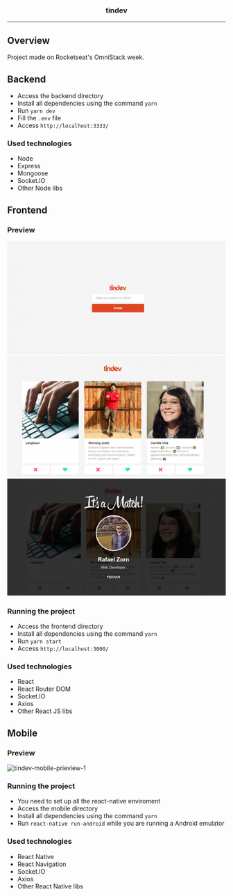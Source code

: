 <p align="center">
   <h3 align="center">tindev</h3>
</p>

---

## Overview

Project made on Rocketseat's OmniStack week.

## Backend

-   Access the backend directory
-   Install all dependencies using the command `yarn`
-   Run `yarn dev`
-   Fill the `.env` file
-   Access `http://localhost:3333/`

### Used technologies

-   Node
-   Express
-   Mongoose
-   Socket.IO
-   Other Node libs

## Frontend

### Preview

![tindev-desktop-prieview-1](./desktop-preview-1.png)
![tindev-desktop-prieview-2](./desktop-preview-2.png)
![tindev-desktop-prieview-3](./desktop-preview-3.png)

### Running the project

-   Access the frontend directory
-   Install all dependencies using the command `yarn`
-   Run `yarn start`
-   Access `http://localhost:3000/`

### Used technologies

-   React
-   React Router DOM
-   Socket.IO
-   Axios
-   Other React JS libs

## Mobile

### Preview

![tindev-mobile-prieview-1](./mobile-preview-3.png)

### Running the project

-   You need to set up all the react-native enviroment
-   Access the mobile directory
-   Install all dependencies using the command `yarn`
-   Run `react-native run-android` while you are running a Android emulator

### Used technologies

-   React Native
-   React Navigation
-   Socket.IO
-   Axios
-   Other React Native libs
